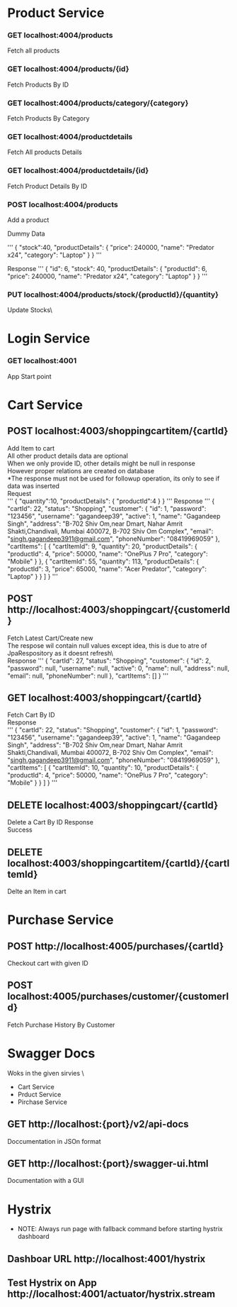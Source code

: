 # Product Service 

### GET localhost:4004/products
Fetch all products

### GET localhost:4004/products/{id}
Fetch Products By ID

### GET localhost:4004/products/category/{category}
Fetch Products By Category

### GET localhost:4004/productdetails
Fetch All products Details

### GET localhost:4004/productdetails/{id}
Fetch Product Details By ID

### POST localhost:4004/products
Add a product 

Dummy Data

'''
{
    "stock":40,
    "productDetails": {
    	"price": 240000,
    	"name": "Predator x24",
    	"category": "Laptop"
    }
}
'''

Response 
'''
{
    "id": 6,
    "stock": 40,
    "productDetails": {
        "productId": 6,
        "price": 240000,
        "name": "Predator x24",
        "category": "Laptop"
    }
}
'''

### PUT localhost:4004/products/stock/{productId}/{quantity}

Update Stocks\

# Login Service

### GET localhost:4001

App Start point

# Cart Service 

## POST localhost:4003/shoppingcartitem/{cartId}

Add Item to cart\
All other product details data are optional\
When we only provide ID, other details might be null in response\
However proper relations are created on database\
*The response must not be used for followup operation, its only to see if data was inserted\
Request\
'''
{
	"quantity":10,
	"productDetails": {
		"productId":4
	}
}
'''
Response 
'''
{
    "cartId": 22,
    "status": "Shopping",
    "customer": {
        "id": 1,
        "password": "123456",
        "username": "gagandeep39",
        "active": 1,
        "name": "Gagandeep Singh",
        "address": "B-702 Shiv Om,near Dmart, Nahar Amrit Shakti,Chandivali, Mumbai 400072, B-702 Shiv Om Complex",
        "email": "singh.gagandeep3911@gmail.com",
        "phoneNumber": "08419969059"
    },
    "cartItems": [
        {
            "cartItemId": 9,
            "quantity": 20,
            "productDetails": {
                "productId": 4,
                "price": 50000,
                "name": "OnePlus 7 Pro",
                "category": "Mobile"
            }
        },
        {
            "cartItemId": 55,
            "quantity": 113,
            "productDetails": {
                "productId": 3,
                "price": 65000,
                "name": "Acer Predator",
                "category": "Laptop"
            }
        }
    ]
}
'''
## POST http://localhost:4003/shoppingcart/{customerId}
Fetch Latest Cart/Create new\
The respose wil contain null values except idea, this is due to atre of JpaRespository as it doesnt refresh\            
Response
'''
{
    "cartId": 27,
    "status": "Shopping",
    "customer": {
        "id": 2,
        "password": null,
        "username": null,
        "active": 0,
        "name": null,
        "address": null,
        "email": null,
        "phoneNumber": null
    },
    "cartItems": []
}
'''

## GET localhost:4003/shoppingcart/{cartId}

Fetch Cart By ID\
Response\
'''
{
    "cartId": 22,
    "status": "Shopping",
    "customer": {
        "id": 1,
        "password": "123456",
        "username": "gagandeep39",
        "active": 1,
        "name": "Gagandeep Singh",
        "address": "B-702 Shiv Om,near Dmart, Nahar Amrit Shakti,Chandivali, Mumbai 400072, B-702 Shiv Om Complex",
        "email": "singh.gagandeep3911@gmail.com",
        "phoneNumber": "08419969059"
    },
    "cartItems": [
        {
            "cartItemId": 10,
            "quantity": 10,
            "productDetails": {
                "productId": 4,
                "price": 50000,
                "name": "OnePlus 7 Pro",
                "category": "Mobile"
            }
        }
    ]
}
'''
## DELETE localhost:4003/shoppingcart/{cartId}
Delete a Cart By ID 
Response\
Success

## DELETE localhost:4003/shoppingcartitem/{cartId}/{cartItemId}
Delte an Item in cart

# Purchase Service 

## POST http://localhost:4005/purchases/{cartId}
Checkout cart with given ID

## POST localhost:4005/purchases/customer/{customerId}
Fetch Purchase History By Customer

# Swagger Docs

Woks in the given sirvies \
- Cart Service
- Prduct Service 
- Pirchase Service 

## GET http://localhost:{port}/v2/api-docs

Doccumentation in JSOn format

## GET http://localhost:{port}/swagger-ui.html

Documentation with a GUI 

# Hystrix

- NOTE: Always run page with fallback command before starting hystrix dashboard

## Dashboar URL http://localhost:4001/hystrix

## Test Hystrix on App http://localhost:4001/actuator/hystrix.stream

